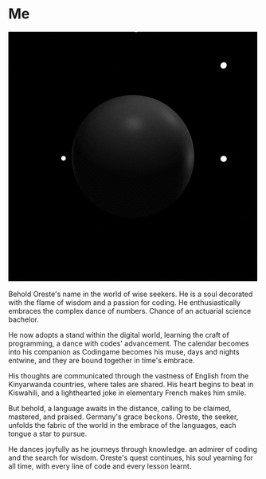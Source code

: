 # Me
![](https://github.com/tuoreste/Me/blob/main/giphy.gif)

Behold Oreste's name in the world of wise seekers.
He is a soul decorated with the flame of wisdom and a passion for coding.
He enthusiastically embraces the complex dance of numbers.
Chance of an actuarial science bachelor.

He now adopts a stand within the digital world,
learning the craft of programming, a dance with codes' advancement.
The calendar becomes into his companion as Codingame becomes his muse,
days and nights entwine, and they are bound together in time's embrace.

His thoughts are communicated through the vastness of English from the Kinyarwanda countries,
where tales are shared. His heart begins to beat in Kiswahili,
and a lighthearted joke in elementary French makes him smile.

But behold, a language awaits in the distance, calling to be claimed, mastered, and praised. Germany's grace beckons.
Oreste, the seeker, unfolds the fabric of the world in the embrace of the languages, each tongue a star to pursue.

He dances joyfully as he journeys through knowledge.
an admirer of coding and the search for wisdom.
Oreste's quest continues, his soul yearning for all time,
with every line of code and every lesson learnt.
